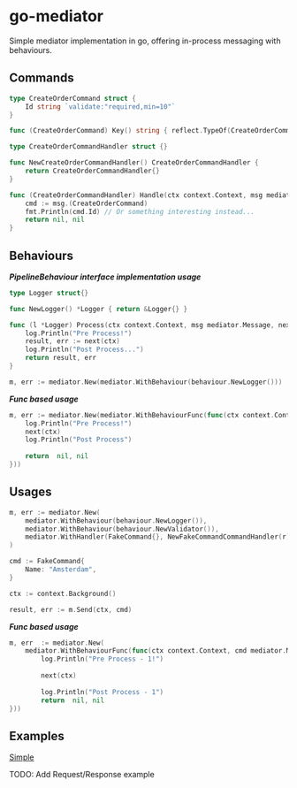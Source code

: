 
# go-mediator

Simple mediator implementation in go, offering in-process messaging with behaviours.

## Commands

      
```go
type CreateOrderCommand struct {
    Id string `validate:"required,min=10"`
}

func (CreateOrderCommand) Key() string { reflect.TypeOf(CreateOrderCommand{}).Name() }

type CreateOrderCommandHandler struct {}

func NewCreateOrderCommandHandler() CreateOrderCommandHandler {
    return CreateOrderCommandHandler{}
}

func (CreateOrderCommandHandler) Handle(ctx context.Context, msg mediator.Message) (interface{}, error) {
    cmd := msg.(CreateOrderCommand)
    fmt.Println(cmd.Id) // Or something interesting instead...
    return nil, nil
}
```

## Behaviours

***PipelineBehaviour interface implementation usage***

```go
type Logger struct{}

func NewLogger() *Logger { return &Logger{} }

func (l *Logger) Process(ctx context.Context, msg mediator.Message, next mediator.Next) (interface{}, error) {
    log.Println("Pre Process!")
    result, err := next(ctx)
    log.Println("Post Process...")
    return result, err
}

m, err := mediator.New(mediator.WithBehaviour(behaviour.NewLogger()))
```
  

***Func based usage***

```go
m, err := mediator.New(mediator.WithBehaviourFunc(func(ctx context.Context, msg mediator.Message, next mediator.Next) (interface{}, error) {
    log.Println("Pre Process!")
    next(ctx)
    log.Println("Post Process")
    
    return  nil, nil
}))
```
  

## Usages

```go
m, err := mediator.New(
    mediator.WithBehaviour(behaviour.NewLogger()),
    mediator.WithBehaviour(behaviour.NewValidator()),
    mediator.WithHandler(FakeCommand{}, NewFakeCommandCommandHandler(r)),
)

cmd := FakeCommand{   
    Name: "Amsterdam",  
}

ctx := context.Background()

result, err := m.Send(ctx, cmd)
```
  

***Func based usage***

```go
m, err  := mediator.New(
    mediator.WithBehaviourFunc(func(ctx context.Context, cmd mediator.Message, next mediator.Next) (interface{}, error) {
        log.Println("Pre Process - 1!")
        
        next(ctx)
        
        log.Println("Post Process - 1")
        return  nil, nil
}))
```

## Examples

[Simple](https://github.com/strongdm/go-mediator/tree/master/_examples)

TODO: Add Request/Response example
